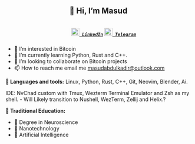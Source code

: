



  <h2 align="center">👋 Hi, I’m Masud</h2>
<h5 align="center">
  <code>
    <a href="https://www.linkedin.com/in/masud-abdulkadir/" title="LinkedIn Profile"><img width="22" src="https://raw.githubusercontent.com/aureleoules/aureleoules/master/images/linkedin.svg"> LinkedIn</a></code>
  <code><a href="https://t.me/TheLetterM" title="Telegram Profile"><img width="22" src="https://raw.githubusercontent.com/aureleoules/aureleoules/master/images/telegram.svg"> Telegram</a></code>
</h5>

- 👀 I’m interested in Bitcoin
- 🌱 I’m currently learning Python, Rust and C++.
- 💞️ I’m looking to collaborate on Bitcoin projects
- 📫 How to reach me email me masudabdulkadir@outlook.com


**🔧 Languages and tools:**
Linux, Python, Rust, C++, Git, Neovim, Blender, Ai. 

IDE: NvChad custom with Tmux, Wezterm Terminal Emulator and Zsh as my shell. - Will Likely transition to Nushell, WezTerm, Zellij and Helix.?

**📓 Traditional Education:**
- 🧠 Degree in Neuroscience 
- 🔬 Nanotechnology
- 🤖 Artificial Intelligence 
<!---
masud-abdulkadir/masud-abdulkadir is a ✨ special ✨ repository because its `README.md` (this file) appears on your GitHub profile.
You can click the Preview link to take a look at your changes.
--->
